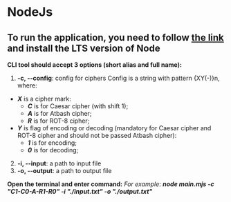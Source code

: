 # NodeJs
## To run the application, you need to follow [the link](https://nodejs.org/en/) and install the LTS version of Node

**CLI tool should accept 3 options (short alias and full name):**
1. **-c, --config**: config for ciphers Config is a string with pattern {XY(-)}n, where:
  - ***X*** is a cipher mark:
    - ***C*** is for Caesar cipher (with shift 1);
    - ***A*** is for Atbash cipher;
    - ***R*** is for ROT-8 cipher;
  - ***Y*** is flag of encoding or decoding (mandatory for Caesar cipher and ROT-8 cipher and should not be passed Atbash cipher):
    - ***1*** is for encoding;
    - ***0*** is for decoding;
2. **-i, --input**: a path to input file
3. **-o, --output**: a path to output file

**Open the terminal and enter command:**
*For example*: 
***node main.mjs -c "C1-C0-A-R1-R0" -i "./input.txt" -o "./output.txt"***
